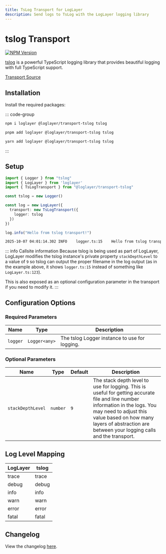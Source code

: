 ```yaml
---
title: TsLog Transport for LogLayer
description: Send logs to TsLog with the LogLayer logging library
---
```


# tslog Transport <Badge type="warning" text="Browser" /> <Badge type="tip" text="Server" />

[![NPM Version](https://img.shields.io/npm/v/%40loglayer%2Ftransport-tslog)](https://www.npmjs.com/package/@loglayer/transport-tslog)

[tslog](https://tslog.js.org/) is a powerful TypeScript logging library that provides beautiful logging with full TypeScript support.

[Transport Source](https://github.com/loglayer/loglayer/tree/master/packages/transports/tslog)

## Installation

Install the required packages:

::: code-group

```sh [npm]
npm i loglayer @loglayer/transport-tslog tslog
```

```sh [pnpm]
pnpm add loglayer @loglayer/transport-tslog tslog
```

```sh [yarn]
yarn add loglayer @loglayer/transport-tslog tslog
```

:::

## Setup

```typescript
import { Logger } from "tslog"
import { LogLayer } from 'loglayer'
import { TsLogTransport } from "@loglayer/transport-tslog"

const tslog = new Logger()

const log = new LogLayer({
  transport: new TsLogTransport({
    logger: tslog
  })
})

log.info("Hello from tslog transport!")
```

```bash
2025-10-07 04:01:14.302 INFO    logger.ts:15    Hello from tslog transport!
```

::: info Callsite information
Because tslog is being used as part of LogLayer, LogLayer modifies the
tslog instance's private property `stackDepthLevel` to a value of `9` so
tslog can output the proper filename in the log output (as in the example above,
it shows `logger.ts:15` instead of something like `LogLayer.ts:123`).

This is also exposed as an optional configuration parameter in the transport
if you need to modify it.
:::

## Configuration Options

### Required Parameters

| Name | Type | Description |
|------|------|-------------|
| `logger` | `Logger<any>` | The tslog Logger instance to use for logging. |

### Optional Parameters

| Name | Type | Default | Description |
|------|------|---------|-------------|
| `stackDepthLevel` | `number` | `9` | The stack depth level to use for logging. This is useful for getting accurate file and line number information in the logs. You may need to adjust this value based on how many layers of abstraction are between your logging calls and the transport. |

## Log Level Mapping

| LogLayer | tslog  |
|----------|--------|
| trace    | trace  |
| debug    | debug  |
| info     | info   |
| warn     | warn   |
| error    | error  |
| fatal    | fatal  |

## Changelog

View the changelog [here](./changelogs/tslog-changelog.md).